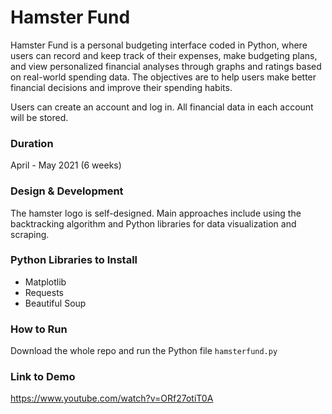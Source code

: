 # Hamster Fund
Hamster Fund is a personal budgeting interface coded in Python, where users can record and keep track of their expenses, make budgeting plans, and view personalized financial analyses through graphs and ratings based on real-world spending data. The objectives are to help users make better financial decisions and improve their spending habits.

Users can create an account and log in. All financial data in each account will be stored.

### Duration
April - May 2021 (6 weeks)

### Design & Development
The hamster logo is self-designed.
Main approaches include using the backtracking algorithm and Python libraries for data visualization and scraping.

### Python Libraries to Install
- Matplotlib
- Requests
- Beautiful Soup

### How to Run
Download the whole repo and run the Python file `hamsterfund.py`

### Link to Demo
https://www.youtube.com/watch?v=ORf27otiT0A
